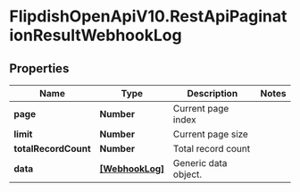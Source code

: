 # FlipdishOpenApiV10.RestApiPaginationResultWebhookLog

## Properties
Name | Type | Description | Notes
------------ | ------------- | ------------- | -------------
**page** | **Number** | Current page index | 
**limit** | **Number** | Current page size | 
**totalRecordCount** | **Number** | Total record count | 
**data** | [**[WebhookLog]**](WebhookLog.md) | Generic data object. | 


